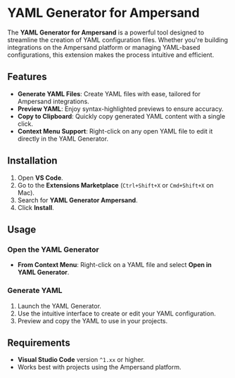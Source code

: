 # YAML Generator for Ampersand

The **YAML Generator for Ampersand** is a powerful tool designed to streamline the creation of YAML configuration files. Whether you're building integrations on the Ampersand platform or managing YAML-based configurations, this extension makes the process intuitive and efficient.

## Features

- **Generate YAML Files**: Create YAML files with ease, tailored for Ampersand integrations.
- **Preview YAML**: Enjoy syntax-highlighted previews to ensure accuracy.
- **Copy to Clipboard**: Quickly copy generated YAML content with a single click.
- **Context Menu Support**: Right-click on any open YAML file to edit it directly in the YAML Generator.

## Installation

1. Open **VS Code**.
2. Go to the **Extensions Marketplace** (`Ctrl+Shift+X` or `Cmd+Shift+X` on Mac).
3. Search for **YAML Generator Ampersand**.
4. Click **Install**.

## Usage

### Open the YAML Generator

- **From Context Menu**: Right-click on a YAML file and select **Open in YAML Generator**.

### Generate YAML

1. Launch the YAML Generator.
2. Use the intuitive interface to create or edit your YAML configuration.
3. Preview and copy the YAML to use in your projects.

## Requirements

- **Visual Studio Code** version `^1.xx` or higher.
- Works best with projects using the Ampersand platform.

